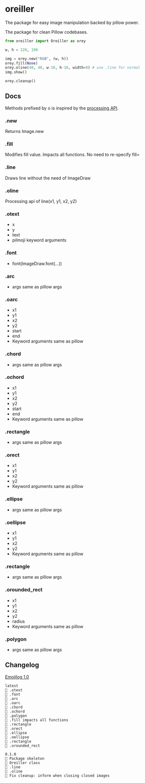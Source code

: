 # oreiller

The package for easy image manipulation backed by pillow power. 

The package for clean Pillow codebases.

```python
from oreiller import Oreiller as orey

w, h = 220, 190

img = orey.new("RGB", (w, h)) 
orey.fill(None)
orey.oline(40, 40, w-10, h-10, width=0) # use .line for normal
img.show() 

orey.cleanup()
```

## Docs

Methods prefixed by o is inspired by the [processing API](https://processing.org/reference).

### .new

Returns Image.new 


### .fill

Modifies fill value. Impacts all functions. No need to re-specify fill=

### .line

Draws line without the need of ImageDraw

### .oline

Processing api of line(x1, y1, x2, y2)

### .otext

- x
- y
- text
- pilmoji keyword arguments

### .font

- font(ImageDraw.font(...))

### .arc 

- args same as pillow args

### .oarc

- x1
- y1
- x2
- y2
- start
- end
- Keyword arguments same as pillow

### .chord 

- args same as pillow args

### .ochord

- x1
- y1
- x2
- y2
- start
- end
- Keyword arguments same as pillow

### .rectangle

- args same as pillow args

### .orect

- x1
- y1
- x2
- y2
- Keyword arguments same as pillow

### .ellipse

- args same as pillow args

### .oellipse

- x1
- y1
- x2
- y2
- Keyword arguments same as pillow

### .rectangle

- args same as pillow args

### .orounded_rect

- x1
- y1
- x2
- y2
- radius
- Keyword arguments same as pillow

### .polygon 

- args same as pillow args

## Changelog

[Emojilog 1.0](https://github.com/Abdur-rahmaanJ/emojilog)

```
latest
🎉 .otext
🎉 .font
🎉 .arc
🎉 .oarc
🎉 .chord
🎉 .ochord
🎉 .polygon
🎉 .fill impacts all functions
🎉 .rectangle
🎉 .orect
🎉 .ellipse
🎉 .oellipse
🎉 .rectangle
🎉 .orounded_rect

0.1.0
🎉 Package skeleton
🎉 Oreiller class
🎉 .line
🎉 .oline
🔧 Fix cleanup: inform when closing closed images
```

